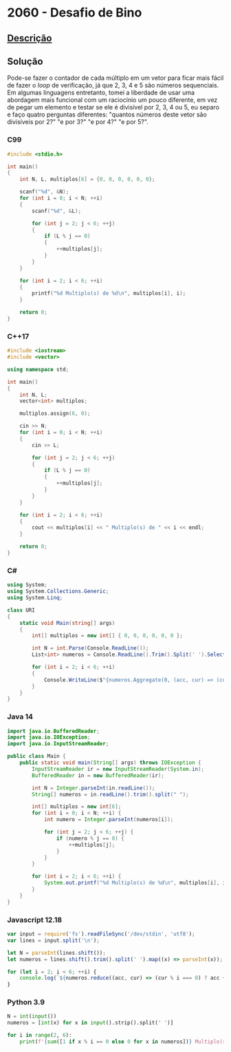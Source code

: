 # 2060 - Desafio de Bino

## [Descrição](https://www.beecrowd.com.br/judge/pt/problems/view/2060)

## Solução

Pode-se fazer o contador de cada múltiplo em um vetor para ficar mais fácil de fazer o _loop_ de verificação, já que 2, 3, 4 e 5 são números sequenciais. Em algumas linguagens entretanto, tomei a liberdade de usar uma abordagem mais funcional com um raciocínio um pouco diferente, em vez de pegar um elemento e testar se ele é divisível por 2, 3, 4 ou 5, eu separo e faço quatro perguntas diferentes: "quantos números deste vetor são divisíveis por 2?" "e por 3?" "e por 4?" "e por 5?".

### C99

```c
#include <stdio.h>

int main()
{
    int N, L, multiplos[6] = {0, 0, 0, 0, 0, 0};

    scanf("%d", &N);
    for (int i = 0; i < N; ++i)
    {
        scanf("%d", &L);

        for (int j = 2; j < 6; ++j)
        {
            if (L % j == 0)
            {
                ++multiplos[j];
            }
        }
    }

    for (int i = 2; i < 6; ++i)
    {
        printf("%d Multiplo(s) de %d\n", multiplos[i], i);
    }

    return 0;
}
```

### C++17

```cpp
#include <iostream>
#include <vector>

using namespace std;

int main()
{
    int N, L;
    vector<int> multiplos;

    multiplos.assign(6, 0);

    cin >> N;
    for (int i = 0; i < N; ++i)
    {
        cin >> L;

        for (int j = 2; j < 6; ++j)
        {
            if (L % j == 0)
            {
                ++multiplos[j];
            }
        }
    }

    for (int i = 2; i < 6; ++i)
    {
        cout << multiplos[i] << " Multiplo(s) de " << i << endl;
    }

    return 0;
}
```

### C#

```cs
using System;
using System.Collections.Generic;
using System.Linq;

class URI
{
    static void Main(string[] args)
    {
        int[] multiplos = new int[] { 0, 0, 0, 0, 0, 0 };

        int N = int.Parse(Console.ReadLine());
        List<int> numeros = Console.ReadLine().Trim().Split(' ').Select((x) => int.Parse(x)).ToList();

        for (int i = 2; i < 6; ++i)
        {
            Console.WriteLine($"{numeros.Aggregate(0, (acc, cur) => (cur % i == 0) ? acc + 1 : acc)} Multiplo(s) de {i}");
        }
    }
}
```

### Java 14

```java
import java.io.BufferedReader;
import java.io.IOException;
import java.io.InputStreamReader;

public class Main {
    public static void main(String[] args) throws IOException {
        InputStreamReader ir = new InputStreamReader(System.in);
        BufferedReader in = new BufferedReader(ir);

        int N = Integer.parseInt(in.readLine());
        String[] numeros = in.readLine().trim().split(" ");

        int[] multiplos = new int[6];
        for (int i = 0; i < N; ++i) {
            int numero = Integer.parseInt(numeros[i]);

            for (int j = 2; j < 6; ++j) {
                if (numero % j == 0) {
                    ++multiplos[j];
                }
            }
        }

        for (int i = 2; i < 6; ++i) {
            System.out.printf("%d Multiplo(s) de %d\n", multiplos[i], i);
        }
    }
}
```

### Javascript 12.18

```js
var input = require('fs').readFileSync('/dev/stdin', 'utf8');
var lines = input.split('\n');

let N = parseInt(lines.shift());
let numeros = lines.shift().trim().split(' ').map((x) => parseInt(x));

for (let i = 2; i < 6; ++i) {
    console.log(`${numeros.reduce((acc, cur) => (cur % i === 0) ? acc + 1 : acc, 0)} Multiplo(s) de ${i}`);
}
```

### Python 3.9

```py
N = int(input())
numeros = [int(x) for x in input().strip().split(' ')]

for i in range(2, 6):
    print(f'{sum([1 if x % i == 0 else 0 for x in numeros])} Multiplo(s) de {i}')
```